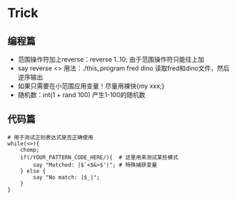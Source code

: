 # Trick

## 编程篇

- 范围操作符加上reverse：reverse 1..10; 由于范围操作符只能往上加
- say reverse <> 用法：./this_program fred dino 读取fred和dino文件，然后逆序输出
- 如果只需要在小范围应用变量！尽量用裸快{my xxx;}
- 随机数：int(1 + rand 100) 产生1-100的随机数

## 代码篇
```perl5
# 用于测试正则表达式是否正确使用
while(<>){
    chomp;
    if(/YOUR_PATTERN_CODE_HERE/){  # 这里用来测试某些模式
        say "Matched: |$`<$&>$'|"; # 特殊捕获变量
    } else {
        say "No match: |$_|";
    }
}
```